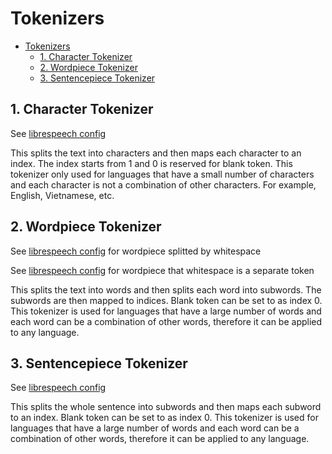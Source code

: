 # Tokenizers

- [Tokenizers](#tokenizers)
  - [1. Character Tokenizer](#1-character-tokenizer)
  - [2. Wordpiece Tokenizer](#2-wordpiece-tokenizer)
  - [3. Sentencepiece Tokenizer](#3-sentencepiece-tokenizer)


## 1. Character Tokenizer

See [librespeech config](../examples/configs/librispeech/characters/char.yml.j2)

This splits the text into characters and then maps each character to an index. The index starts from 1 and 0 is reserved for blank token. This tokenizer only used for languages that have a small number of characters and each character is not a combination of other characters. For example, English, Vietnamese, etc.

## 2. Wordpiece Tokenizer

See [librespeech config](../examples/configs/librispeech/wordpiece/wp.yml.j2) for wordpiece splitted by whitespace

See [librespeech config](../examples/configs/librispeech/wordpiece/wp_whitespace.yml.j2) for wordpiece that whitespace is a separate token

This splits the text into words and then splits each word into subwords. The subwords are then mapped to indices. Blank token can be set to <unk> as index 0. This tokenizer is used for languages that have a large number of words and each word can be a combination of other words, therefore it can be applied to any language.

## 3. Sentencepiece Tokenizer

See [librespeech config](../examples/configs/librispeech/sentencepiece/sp.yml.j2)

This splits the whole sentence into subwords and then maps each subword to an index. Blank token can be set to <unk> as index 0. This tokenizer is used for languages that have a large number of words and each word can be a combination of other words, therefore it can be applied to any language.